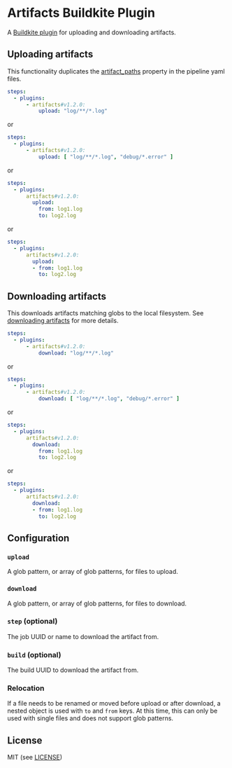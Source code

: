 # Artifacts Buildkite Plugin

A [Buildkite plugin](https://buildkite.com/docs/agent/v3/plugins) for uploading and downloading artifacts.

## Uploading artifacts

This functionality duplicates the [artifact_paths]() property in the pipeline yaml files.

```yml
steps:
  - plugins:
      - artifacts#v1.2.0:
          upload: "log/**/*.log"
```

or

```yml
steps:
  - plugins:
      - artifacts#v1.2.0:
          upload: [ "log/**/*.log", "debug/*.error" ]
```

or

```yml
steps:
  - plugins:
      artifacts#v1.2.0:
        upload: 
          from: log1.log
          to: log2.log
```

or

```yml
steps:
  - plugins:
      artifacts#v1.2.0:
        upload: 
        - from: log1.log
          to: log2.log
```

## Downloading artifacts

This downloads artifacts matching globs to the local filesystem. See [downloading artifacts](https://buildkite.com/docs/agent/cli-artifact#downloading-artifacts) for more details.

```yml
steps:
  - plugins:
      - artifacts#v1.2.0:
          download: "log/**/*.log"
```

or

```yml
steps:
  - plugins:
      - artifacts#v1.2.0:
          download: [ "log/**/*.log", "debug/*.error" ]
```

or

```yml
steps:
  - plugins:
      artifacts#v1.2.0:
        download: 
          from: log1.log
          to: log2.log
```

or

```yml
steps:
  - plugins:
      artifacts#v1.2.0:
        download: 
        - from: log1.log
          to: log2.log
```

## Configuration

### `upload`

A glob pattern, or array of glob patterns, for files to upload.

### `download`

A glob pattern, or array of glob patterns, for files to download.

### `step` (optional)

The job UUID or name to download the artifact from.

### `build` (optional)

The build UUID to download the artifact from.

### Relocation

If a file needs to be renamed or moved before upload or after download, a nested object is used with `to` and `from` keys.
At this time, this can only be used with single files and does not support glob patterns.

## License

MIT (see [LICENSE](LICENSE))
